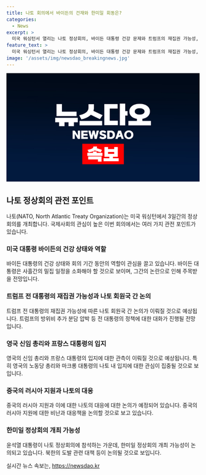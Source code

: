 ```yaml
---
title: 나토 회의에서 바이든의 건재와 한미일 회동은?
categories:
  - News
excerpt: >
  미국 워싱턴서 열리는 나토 정상회의, 바이든 대통령 건강 문제와 트럼프의 재집권 가능성, 영국 스타머 총리의 외교부대 데뷔, 중국의 러시아 군수물자 지원 비판, 그리고 한미일 정상회의 개최 가능성에 대한 관심이 뜨겁습니다.
feature_text: >
  미국 워싱턴서 열리는 나토 정상회의, 바이든 대통령 건강 문제와 트럼프의 재집권 가능성, 영국 스타머 총리의 외교부대 데뷔, 중국의 러시아 군수물자 지원 비판, 그리고 한미일 정상회의 개최 가능성에 대한 관심이 뜨겁습니다.
image: '/assets/img/newsdao_breakingnews.jpg'
---
```


<p><img src="/assets/img/newsdao_breakingnews.jpg" alt="implanttips 속보" /></p>

<h2 data-ke-size="size26">나토 정상회의 관전 포인트</h2>

<p data-ke-size="size16">나토(NATO, North Atlantic Treaty Organization)는 미국 워싱턴에서 3일간의 정상회의를 개최합니다. 국제사회의 관심이 높은 이번 회의에서는 여러 가지 관전 포인트가 있습니다.</p>

<h3>미국 대통령 바이든의 건강 상태와 역할</h3>

<p data-ke-size="size16">바이든 대통령의 건강 상태와 회의 기간 동안의 역할이 관심을 끌고 있습니다. 바이든 대통령은 사흘간의 밀집 일정을 소화해야 할 것으로 보이며, 그간의 논란으로 인해 주목받을 전망입니다.</p>

<h3>트럼프 전 대통령의 재집권 가능성과 나토 회원국 간 논의</h3>

<p data-ke-size="size16">트럼프 전 대통령의 재집권 가능성에 따른 나토 회원국 간 논의가 이뤄질 것으로 예상됩니다. 트럼프의 방위비 추가 분담 압박 등 전 대통령의 정책에 대한 대화가 진행될 전망입니다.</p>

<h3>영국 신임 총리와 프랑스 대통령의 입지</h3>

<p data-ke-size="size16">영국의 신임 총리와 프랑스 대통령의 입지에 대한 관측이 이뤄질 것으로 예상됩니다. 특히 영국의 노동당 총리와 마크롱 대통령의 나토 내 입지에 대한 관심이 집중될 것으로 보입니다.</p>

<h3>중국의 러시아 지원과 나토의 대응</h3>

<p data-ke-size="size16">중국의 러시아 지원과 이에 대한 나토의 대응에 대한 논의가 예정되어 있습니다. 중국의 러시아 지원에 대한 비난과 대응책을 논의할 것으로 보고 있습니다.</p>

<h3>한미일 정상회의 개최 가능성</h3>

<p data-ke-size="size16">윤석열 대통령이 나토 정상회의에 참석하는 가운데, 한미일 정상회의 개최 가능성이 논의되고 있습니다. 북한의 도발 관련 대책 등이 논의될 것으로 보입니다.</p>
실시간 뉴스 속보는, <a href="https://newsdao.kr" rel="dofollow">https://newsdao.kr</a>


